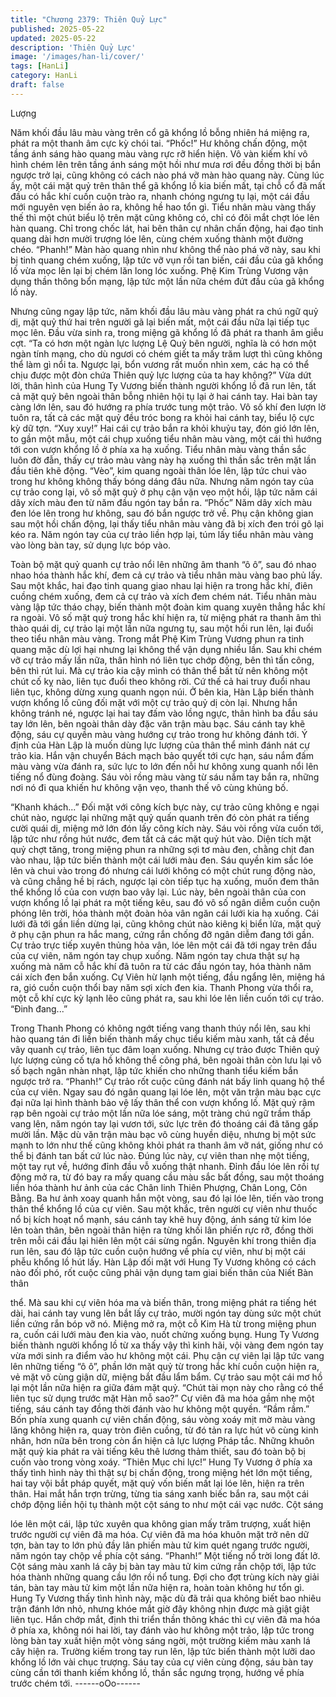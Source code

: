 ```yaml
---
title: "Chương 2379: Thiên Quỷ Lực"
published: 2025-05-22
updated: 2025-05-22
description: 'Thiên Quỷ Lực'
image: '/images/han-li/cover/'
tags: [HanLi]
category: HanLi
draft: false
---
```


Lượng

Năm khối đầu lâu màu vàng trên cổ gã khổng lồ bỗng nhiên há
miệng ra, phát ra một thanh âm cực kỳ chói tai.
“Phốc!” Hư không chấn động, một tầng ánh sáng hào quang màu
vàng rực rỡ hiển hiện.
Vô vàn kiếm khí vô hình chém lên trên tầng ánh sáng một hồi như
mưa rơi đều đồng thời bị bắn ngược trở lại, cũng không có cách
nào phá vỡ màn hào quang này.
Cùng lúc ấy, một cái mặt quỷ trên thân thể gã khổng lồ kia biến
mất, tại chỗ cổ đã mất đầu có hắc khí cuồn cuộn trào ra, nhanh
chóng ngưng tụ lại, một cái đầu mới nguyên vẹn biến ảo ra,
không hề hao tổn gì.
Tiểu nhân màu vàng thấy thế thì một chút biểu lộ trên mặt cũng
không có, chỉ có đôi mắt chợt lóe lên hàn quang.
Chỉ trong chốc lát, hai bên thân cự nhân chấn động, hai đạo tinh
quang dài hơn mười trượng lóe lên, cùng chém xuống thành một
đường chéo.
“Phanh!”
Màn hào quang nhìn như không thể nào phá vỡ này, sau khi bị
tinh quang chém xuống, lập tức vỡ vụn rồi tan biến, cái đầu của
gã khổng lồ vừa mọc lên lại bị chém lăn long lóc xuống.
Phệ Kim Trùng Vương vận dụng thần thông bổn mạng, lập tức
một lần nữa chém đứt đầu của gã khổng lồ này.

Nhưng cũng ngay lập tức, năm khối đầu lâu màu vàng phát ra
chú ngữ quỷ dị, mặt quỷ thứ hai trên người gã lại biến mất, một
cái đầu nữa lại tiếp tục mọc lên. Đầu vừa sinh ra, trong miệng gã
khổng lồ đã phát ra thanh âm giễu cợt.
“Ta có hơn một ngàn lực lượng Lệ Quỷ bên người, nghĩa là có
hơn một ngàn tính mạng, cho dù ngươi có chém giết ta mấy trăm
lượt thì cũng không thể làm gì nổi ta. Ngược lại, bổn vương rất
muốn nhìn xem, các hạ có thể chịu được một đòn chứa Thiên quỷ
lực lượng của ta hay không?”
Vừa dứt lời, thân hình của Hung Ty Vương biến thành người
khổng lồ đã run lên, tất cả mặt quỷ bên ngoài thân bỗng nhiên hội
tụ lại ở hai cánh tay. Hai bàn tay càng lớn lên, sau đó hướng ra
phía trước tung một trảo.
Vô số khí đen lượn lờ tuôn ra, tất cả các mặt quỷ đều tróc bong ra
khỏi hai cánh tay, biểu lộ cực kỳ dữ tợn.
“Xuy xuy!” Hai cái cự trảo bắn ra khỏi khuỷu tay, đón gió lớn lên,
to gần một mẫu, một cái chụp xuống tiểu nhân màu vàng, một cái
thì hướng tới con vượn khổng lồ ở phía xa hạ xuống.
Tiểu nhân màu vàng thần sắc luôn đờ đẫn, thấy cự trảo màu vàng
này hạ xuống thì thần sắc trên mặt lần đầu tiên khẽ động. “Vèo”,
kim quang ngoài thân lóe lên, lập tức chui vào trong hư không
không thấy bóng dáng đâu nữa.
Nhưng năm ngón tay của cự trảo cong lại, vô số mặt quỷ ở phụ
cận vặn vẹo một hồi, lập tức năm cái dây xích màu đen từ năm
đầu ngón tay bắn ra.
“Phốc”
Năm dây xích màu đen lóe lên trong hư không, sau đó bắn ngược
trở về. Phụ cận không gian sau một hồi chấn động, lại thấy tiểu
nhân màu vàng đã bị xích đen trói gô lại kéo ra.
Năm ngón tay của cự trảo liền hợp lại, túm lấy tiểu nhân màu
vàng vào lòng bàn tay, sử dụng lực bóp vào.

Toàn bộ mặt quỷ quanh cự trảo nổi lên những âm thanh “ô ô”, sau
đó nhao nhao hóa thành hắc khí, đem cả cự trảo và tiểu nhân
màu vàng bao phủ lấy.
Sau một khắc, hai đạo tinh quang giao nhau lại hiện ra trong hắc
khí, điên cuồng chém xuống, đem cả cự trảo và xích đem chém
nát.
Tiểu nhân màu vàng lập tức tháo chạy, biến thành một đoàn kim
quang xuyên thẳng hắc khí ra ngoài.
Vô số mặt quỷ trong hắc khí hiện ra, từ miệng phát ra thanh âm
thì thào quái dị, cự trảo lại một lần nữa ngưng tụ, sau một hồi run
lên, lại đuổi theo tiểu nhân màu vàng.
Trong mắt Phệ Kim Trùng Vương phun ra tinh quang mặc dù lợi
hại nhưng lại không thể vận dụng nhiều lần. Sau khi chém vỡ cự
trảo mấy lần nữa, thân hình nó liên tục chớp động, bên thì tấn
công, bên thì rút lui.
Mà cự trảo kia cậy mình có thân thể bất tử nên không một chút cố
kỵ nào, liên tục đuổi theo không rời. Cứ thế cả hai truy đuổi nhau
liên tục, không dừng xung quanh ngọn núi.
Ở bên kia, Hàn Lập biến thành vượn khổng lồ cũng đối mặt với
một cự trảo quỷ dị còn lại. Nhưng hắn không tránh né, ngược lại
hai tay đấm vào lồng ngực, thân hình ba đầu sáu tay lớn lên, bên
ngoài thân dày đặc văn trận màu bạc. Sáu cánh tay khẽ động,
sáu cự quyền màu vàng hướng cự trảo trong hư không đánh tới.
Ý định của Hàn Lập là muốn dùng lực lượng của thân thể mình
đánh nát cự trảo kia.
Hắn vận chuyển Bách mạch bảo quyết tới cực hạn, sáu nắm đấm
màu vàng vừa đánh ra, sức lực to lớn đến nỗi hư không xung
quanh nổi lên tiếng nổ đùng đoàng. Sáu vòi rồng màu vàng từ sáu
nắm tay bắn ra, những nơi nó đi qua khiến hư không vặn vẹo,
thanh thế vô cùng khủng bố.

“Khanh khách...”
Đối mặt với công kích bực này, cự trảo cũng không e ngại chút
nào, ngược lại những mặt quỷ quấn quanh trên đó còn phát ra
tiếng cười quái dị, miệng mở lớn đón lấy công kích này.
Sáu vòi rồng vừa cuốn tới, lập tức như rồng hút nước, đem tất cả
các mặt quỷ hút vào.
Diện tích mặt quỷ chợt tăng, trong miệng phun ra những sợi tơ
màu đen, chằng chịt đan vào nhau, lập tức biến thành một cái
lưới màu đen.
Sáu quyền kim sắc lóe lên và chui vào trong đó nhưng cái lưới
không có một chút rung động nào, và cũng chẳng hề bị rách,
ngược lại còn tiếp tục hạ xuống, muốn đem thân thể khổng lồ của
con vượn bao vây lại.
Lúc này, bên ngoài thân của con vượn khổng lồ lại phát ra một
tiếng kêu, sau đó vô số ngân diễm cuồn cuộn phóng lên trời, hóa
thành một đoàn hỏa vân ngăn cái lưới kia hạ xuống.
Cái lưới đã tới gần liền dừng lại, cũng không chút nào kiêng kị
biển lửa, mặt quỷ ở phụ cận phun ra hắc mang, cứng rắn chống
đỡ ngân diễm đang tới gần.
Cự trảo trực tiếp xuyên thủng hỏa vân, lóe lên một cái đã tới ngay
trên đầu của cự viên, năm ngón tay chụp xuống.
Năm ngón tay chưa thật sự hạ xuống mà năm cỗ hắc khí đã tuôn
ra từ các đầu ngón tay, hóa thành năm cái xích đen bắn xuống.
Cự Viên hừ lạnh một tiếng, đầu ngẩng lên, miệng há ra, gió cuồn
cuộn thổi bay năm sợi xích đen kia.
Thanh Phong vừa thổi ra, một cỗ khí cực kỳ lạnh lẽo cũng phát ra,
sau khi lóe lên liền cuốn tới cự trảo.
“Đinh đang...”

Trong Thanh Phong có không ngớt tiếng vang thanh thúy nổi lên,
sau khi hào quang tán đi liền biến thành mấy chục tiểu kiếm màu
xanh, tất cả đều vây quanh cự trảo, liên tục đâm loạn xuống.
Nhưng cự trảo được Thiên quỷ lực lượng củng cố tựa hồ không
thể công phá, bên ngoài thân còn lưu lại vô số bạch ngân nhàn
nhạt, lập tức khiến cho những thanh tiểu kiếm bắn ngược trở ra.
“Phanh!”
Cự trảo rốt cuộc cũng đánh nát bấy linh quang hộ thể của cự
viên. Ngay sau đó ngân quang lại lóe lên, một văn trận màu bạc
cực đại nữa lại hình thành bảo vệ lấy thân thể con vượn khổng lồ.
Mặt quỷ rậm rạp bên ngoài cự trảo một lần nữa lóe sáng, một
tràng chú ngữ trầm thấp vang lên, năm ngón tay lại vươn tới, sức
lực trên đó thoáng cái đã tăng gấp mười lần.
Mặc dù văn trận màu bạc vô cùng huyền diệu, nhưng bị một sức
mạnh to lớn như thế cũng không khỏi phát ra thanh âm vỡ nát,
giống như có thể bị đánh tan bất cứ lúc nào.
Đúng lúc này, cự viên than nhẹ một tiếng, một tay rụt về, hướng
đỉnh đầu vỗ xuống thật nhanh.
Đỉnh đầu lóe lên rồi tự động mở ra, từ đó bay ra mấy quang cầu
màu sắc bất đồng, sau một thoáng liền hóa thành hư ảnh của các
Chân linh Thiên Phượng, Chân Long, Côn Bằng. Ba hư ảnh xoay
quanh hắn một vòng, sau đó lại lóe lên, tiến vào trong thân thể
khổng lồ của cự viên.
Sau một khắc, trên người cự viên như thuốc nổ bị kích hoạt nổ
mạnh, sáu cánh tay khẽ huy động, ánh sáng tử kim lóe lên toàn
thân, bên ngoài thân hiện ra từng khối lân phiến rực rỡ, đồng thời
trên mỗi cái đầu lại hiên lên một cái sừng ngắn. Nguyên khí trong
thiên địa run lên, sau đó lập tức cuồn cuộn hướng về phía cự
viên, như bị một cái phễu khổng lồ hút lấy.
Hàn Lập đối mặt với Hung Ty Vương không có cách nào đối phó,
rốt cuộc cũng phải vận dụng tam giai biến thân của Niết Bàn thân

thể.
Mà sau khi cự viên hóa ma và biến thân, trong miệng phát ra
tiếng hét dài, hai cánh tay vung lên bắt lấy cự trảo, mười ngón tay
dùng sức một chút liền cứng rắn bóp vỡ nó. Miệng mở ra, một cỗ
Kim Hà từ trong miệng phun ra, cuốn cái lưới màu đen kia vào,
nuốt chửng xuống bụng.
Hung Ty Vương biến thành người khổng lồ từ xa thấy vậy thì kinh
hãi, vội vàng đem ngón tay vừa mới sinh ra điểm vào hư không
một cái.
Phụ cận cự viên lại lập tức vang lên những tiếng “ô ô”, phần lớn
mặt quỷ từ trong hắc khí cuồn cuộn hiện ra, vẻ mặt vô cùng giận
dữ, miệng bắt đầu lẩm bẩm.
Cự trảo sau một cái mơ hồ lại một lần nữa hiện ra giữa đám mặt
quỷ.
“Chút tài mọn này cho rằng có thể liên tục sử dụng trước mặt Hàn
mỗ sao?”
Cự viên đã ma hóa gầm nhẹ một tiếng, sáu cánh tay đồng thời
đánh vào hư không một quyền.
“Rầm rầm.” Bốn phía xung quanh cự viên chấn động, sáu vòng
xoáy mịt mờ màu vàng lăng không hiện ra, quay tròn điên cuồng,
từ đó tản ra lực hút vô cùng kinh nhân, hơn nữa bên trong còn ẩn
hiện cả lực lượng Pháp tắc.
Những khuôn mặt quỷ kia phát ra vài tiếng kêu thê lương thảm
thiết, sau đó toàn bộ bị cuốn vào trong vòng xoáy.
“Thiên Mục chi lực!”
Hung Ty Vương ở phía xa thấy tình hình này thì thật sự bị chấn
động, trong miệng hét lớn một tiếng, hai tay vội bắt pháp quyết,
mặt quỷ vốn biến mất lại lóe lên, hiện ra trên thân. Hai mắt hắn
trợn trừng, từng tia sáng xanh biếc bắn ra, sau một cái chớp động
liền hội tụ thành một cột sáng to như một cái vạc nước. Cột sáng

lóe lên một cái, lập tức xuyên qua không gian mấy trăm trượng,
xuất hiện trước người cự viên đã ma hóa.
Cự viên đã ma hóa khuôn mặt trở nên dữ tợn, bàn tay to lớn phủ
đầy lân phiến màu tử kim quét ngang trước người, năm ngón tay
chộp về phía cột sáng.
“Phanh!” Một tiếng nổ trời long đất lở.
Cột sáng màu xanh lá cây bị bàn tay màu tử kim cứng rắn chộp
tới, lập tức hóa thành những quang cầu lớn rồi nổ tung.
Đợi cho đợt trùng kích này giải tán, bàn tay màu tử kim một lần
nữa hiện ra, hoàn toàn không hư tổn gì.
Hung Ty Vương thấy tình hình này, mặc dù đã trải qua không biết
bao nhiêu trận đánh lớn nhỏ, nhưng khóe mắt giờ đây không nhịn
được mà giật giật liên tục.
Hắn chớp mắt, định thi triển thần thông khác thì cự viên đã ma
hóa ở phía xa, không nói hai lời, tay đánh vào hư không một trảo,
lập tức trong lòng bàn tay xuất hiện một vòng sáng ngời, một
trường kiếm màu xanh lá cây hiện ra.
Trường kiếm trong tay run lên, lập tức biến thành một lưỡi dao
khổng lồ lớn vài chục trượng.
Sáu tay của cự viên cùng động, sáu bàn tay cùng cần tới thanh
kiếm khổng lồ, thần sắc ngưng trọng, hướng về phía trước chém
tới.
------oOo------
